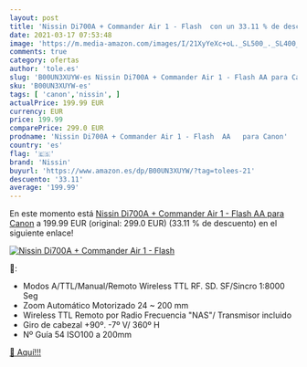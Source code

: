 ```yaml
---
layout: post
title: 'Nissin Di700A + Commander Air 1 - Flash  con un 33.11 % de descuento'
date: 2021-03-17 07:53:48
image: 'https://m.media-amazon.com/images/I/21XyYeXc+oL._SL500_._SL400_.jpg'
comments: true
category: ofertas
author: 'tole.es'
slug: 'B00UN3XUYW-es Nissin Di700A + Commander Air 1 - Flash AA para Canon'
sku: 'B00UN3XUYW-es'
tags: [ 'canon','nissin', ]
actualPrice: 199.99 EUR
currency: EUR
price: 199.99
comparePrice: 299.0 EUR
prodname: 'Nissin Di700A + Commander Air 1 - Flash  AA   para Canon'
country: 'es'
flag: '🇪🇸'
brand: 'Nissin'
buyurl: 'https://www.amazon.es/dp/B00UN3XUYW/?tag=tolees-21'
descuento: '33.11'
average: '199.99'
---
```


En este momento está [Nissin Di700A + Commander Air 1 - Flash  AA   para Canon](https://www.amazon.es/dp/B00UN3XUYW/?tag=tolees-21) a 199.99 EUR (original: 299.0 EUR) (33.11 %  de descuento) en el siguiente enlace!

[![Nissin Di700A + Commander Air 1 - Flash ](https://m.media-amazon.com/images/I/21XyYeXc+oL._SL500_._SL400_.jpg)](https://www.amazon.es/dp/B00UN3XUYW/?tag=tolees-21)

🔎:

- Modos A/TTL/Manual/Remoto Wireless TTL RF. SD. SF/Sincro 1:8000 Seg
- Zoom Automático Motorizado 24 ~ 200 mm
- Wireless TTL Remoto por Radio Frecuencia "NAS"/ Transmisor incluido
- Giro de cabezal +90º. -7º V/ 360º H
- Nº Guía 54 ISO100 a 200mm

[🛒 Aquí!!!](https://www.amazon.es/dp/B00UN3XUYW/?tag=tolees-21)
